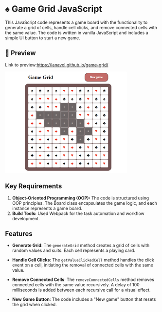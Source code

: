 # ♠️ Game Grid JavaScript

This JavaScript code represents a game board with the functionality to generate a grid of cells, handle cell clicks, and remove connected cells with the same value. The code is written in vanilla JavaScript and includes a simple UI button to start a new game.

## 🚀 Preview

Link to preview:https://lanavol.github.io/game-grid/

<img src="./src/app/image/image-1.png" alt="Alt text" width="400" height="333" />

## Key Requirements

1. **Object-Oriented Programming (OOP):** The code is structured using OOP principles. The Board class encapsulates the game logic, and each instance represents a game board.
1. **Build Tools:** Used Webpack for the task automation and workflow development.

## Features

- **Generate Grid**: The `generateGrid` method creates a grid of cells with random values and suits. Each cell represents a playing card.

- **Handle Cell Clicks**: The `getValueClickedCell` method handles the click event on a cell, initiating the removal of connected cells with the same value.

- **Remove Connected Cells**: The `removeConnectedCells` method removes connected cells with the same value recursively. A delay of 100 milliseconds is added between each recursive call for a visual effect.

- **New Game Button**: The code includes a "New game" button that resets the grid when clicked.
